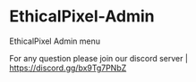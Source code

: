 # EthicalPixel-Admin
EthicalPixel Admin menu


For any question please join our discord server | https://discord.gg/bx9Tg7PNbZ



